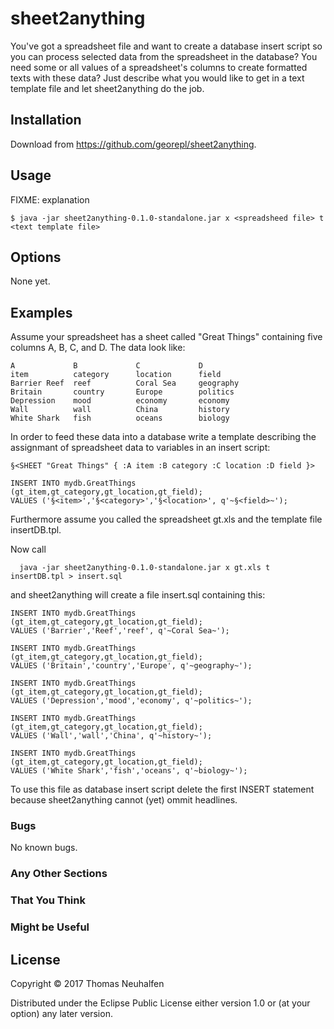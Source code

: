 # sheet2anything

You've got a spreadsheet file and want to create a database insert script so you can process selected data from the spreadsheet in the database?
You need some or all values of a spreadsheet's columns to create formatted texts with these data?
Just describe what you would like to get in a text template file and let sheet2anything do the job.

## Installation

Download from https://github.com/georepl/sheet2anything.

## Usage

FIXME: explanation

    $ java -jar sheet2anything-0.1.0-standalone.jar x <spreadsheed file> t <text template file>

## Options

None yet.

## Examples

Assume your spreadsheet has a sheet called "Great Things" containing five columns A, B, C, and D. The data look like:

    A             B             C             D
    item          category      location      field
    Barrier Reef  reef          Coral Sea     geography
    Britain       country       Europe        politics
    Depression    mood          economy       economy
    Wall          wall          China         history
    White Shark   fish          oceans        biology


In order to feed these data into a database write a template describing the assignmant of spreadsheet data to variables in an insert script:


    §<SHEET "Great Things" { :A item :B category :C location :D field }>

    INSERT INTO mydb.GreatThings (gt_item,gt_category,gt_location,gt_field);
    VALUES ('§<item>','§<category>','§<location>', q'~§<field>~');


Furthermore assume you called the spreadsheet gt.xls and the template file insertDB.tpl.

Now call

      java -jar sheet2anything-0.1.0-standalone.jar x gt.xls t insertDB.tpl > insert.sql

and sheet2anything will create a file insert.sql containing this:


    INSERT INTO mydb.GreatThings (gt_item,gt_category,gt_location,gt_field);
    VALUES ('Barrier','Reef','reef', q'~Coral Sea~');

    INSERT INTO mydb.GreatThings (gt_item,gt_category,gt_location,gt_field);
    VALUES ('Britain','country','Europe', q'~geography~');

    INSERT INTO mydb.GreatThings (gt_item,gt_category,gt_location,gt_field);
    VALUES ('Depression','mood','economy', q'~politics~');

    INSERT INTO mydb.GreatThings (gt_item,gt_category,gt_location,gt_field);
    VALUES ('Wall','wall','China', q'~history~');

    INSERT INTO mydb.GreatThings (gt_item,gt_category,gt_location,gt_field);
    VALUES ('White Shark','fish','oceans', q'~biology~');


To use this file as database insert script delete the first INSERT statement because sheet2anything cannot (yet) ommit headlines.

### Bugs

No known bugs.

### Any Other Sections
### That You Think
### Might be Useful

## License

Copyright © 2017 Thomas Neuhalfen

Distributed under the Eclipse Public License either version 1.0 or (at
your option) any later version.
